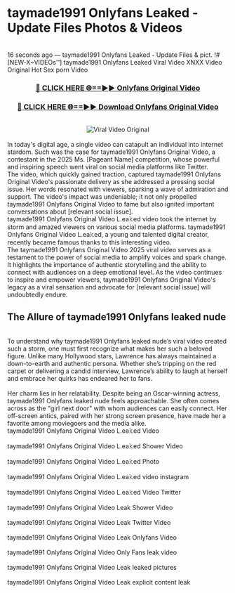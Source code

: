 # taymade1991 Onlyfans Leaked - Update Files Photos & Videos 
<br>
16 seconds ago — taymade1991 Onlyfans Leaked - Update Files & pict. !#[NEW-X~VIDEOs™] taymade1991 Onlyfans Leaked Viral Video XNXX Video Original Hot Sex porn Video
<br>
<div align="center">
<h3><a href="http://freeplayer.one?title=taymade1991&ref=25OR" rel="nofollow">🔴 CLICK HERE 🌐==►► Onlyfans Original Video</a></h3>
<h3><a href="http://freeplayer.one?title=taymade1991&ref=25OR" rel="nofollow">🔴 CLICK HERE 🌐==►► Download Onlyfans Original Video</a></h3>
<br>
<a href="http://freeplayer.one?title=taymade1991&ref=25OR" rel="nofollow" data-target="animated-image.originalLink"><img src="https://i.ibb.co.com/xMMVF88/686577567.gif" alt="Viral Video Original" style="max-width: 100%; display: inline-block;" data-target="animated-image.originalImage"></a>
</div>
<br>
In today's digital age, a single video can catapult an individual into internet stardom. Such was the case for taymade1991 Onlyfans Original Video, a contestant in the 2025 Ms. [Pageant Name] competition, whose powerful and inspiring speech went viral on social media platforms like Twitter.
<br>
The video, which quickly gained traction, captured taymade1991 Onlyfans Original Video's passionate delivery as she addressed a pressing social issue. Her words resonated with viewers, sparking a wave of admiration and support. The video's impact was undeniable; it not only propelled taymade1991 Onlyfans Original Video to fame but also ignited important conversations about [relevant social issue].
<br>
taymade1991 Onlyfans Original Video L.ea𝚔ed video took the internet by storm and amazed viewers on various social media platforms. taymade1991 Onlyfans Original Video L.ea𝚔ed, a young and talented digital creator, recently became famous thanks to this interesting video.
<br>
The taymade1991 Onlyfans Original Video 2025 viral video serves as a testament to the power of social media to amplify voices and spark change. It highlights the importance of authentic storytelling and the ability to connect with audiences on a deep emotional level. As the video continues to inspire and empower viewers, taymade1991 Onlyfans Original Video's legacy as a viral sensation and advocate for [relevant social issue] will undoubtedly endure.
<br>
<h2>The Allure of taymade1991 Onlyfans leaked nude</h2>
<br>
To understand why taymade1991 Onlyfans leaked nude’s viral video created such a storm, one must first recognize what makes her such a beloved figure. Unlike many Hollywood stars, Lawrence has always maintained a down-to-earth and authentic persona. Whether she’s tripping on the red carpet or delivering a candid interview, Lawrence’s ability to laugh at herself and embrace her quirks has endeared her to fans.
<br><br>
Her charm lies in her relatability. Despite being an Oscar-winning actress, taymade1991 Onlyfans leaked nude feels approachable. She often comes across as the "girl next door" with whom audiences can easily connect. Her off-screen antics, paired with her strong screen presence, have made her a favorite among moviegoers and the media alike.
<br>
taymade1991 Onlyfans Original Video L.ea𝚔ed Video
<br><br>
taymade1991 Onlyfans Original Video L.ea𝚔ed Shower Video
<br><br>
taymade1991 Onlyfans Original Video L.ea𝚔ed Photo
<br><br>
taymade1991 Onlyfans Original Video L.ea𝚔ed video instagram
<br><br>
taymade1991 Onlyfans Original Video L.ea𝚔ed Video Twitter
<br><br>
taymade1991 Onlyfans Original Video Leak Shower Video
<br><br>
taymade1991 Onlyfans Original Video Leak Twitter Video
<br><br>
taymade1991 Onlyfans Original Video Leak Onlyfans Video
<br><br>
taymade1991 Onlyfans Original Video Only Fans leak video
<br><br>
taymade1991 Onlyfans Original Video Leak leaked pictures
<br><br>
taymade1991 Onlyfans Original Video Leak explicit content leak